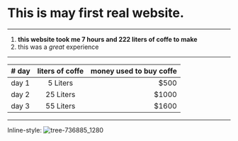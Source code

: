 # This is may first __real__ website.
____
1. __this website took me 7 hours and 222 liters of coffe to make__
2. this was a _great_ experience
____
| # day         | liters of coffe| money used to buy coffe  |
| ------------- |:-------------:| -----:|
| day 1         | 5 Liters      | $500 |
| day 2         | 25 Liters      |   $1000 |
| day 3         | 55 Liters      |  $1600 |
____
Inline-style: 
![tree-736885_1280](https://github.com/EgorAlokhin/2nd-website/assets/124712043/f19980c2-9134-4245-a198-b8800781cfac)
